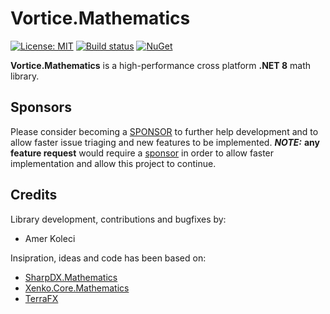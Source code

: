 # Vortice.Mathematics

[![License: MIT](https://img.shields.io/badge/License-MIT-yellow.svg)](https://github.com/amerkoleci/Vortice.Mathematics/blob/master/LICENSE)
[![Build status](https://github.com/amerkoleci/Vortice.Mathematics/workflows/Build/badge.svg)](https://github.com/amerkoleci/Vortice.Mathematics/actions)
[![NuGet](https://img.shields.io/nuget/v/Vortice.Mathematics.svg)](https://www.nuget.org/packages/Vortice.Mathematics)

**Vortice.Mathematics** is a high-performance cross platform **.NET 8** math library.

## Sponsors
Please consider becoming a [SPONSOR](https://github.com/sponsors/amerkoleci) to further help development and to allow faster issue triaging and new features to be implemented.
**_NOTE:_** **any feature request** would require a [sponsor](https://github.com/sponsors/amerkoleci) in order to allow faster implementation and allow this project to continue.

## Credits

Library development, contributions and bugfixes by:

- Amer Koleci

Insipration, ideas and code has been based on:

- [SharpDX.Mathematics](https://github.com/sharpdx/SharpDX/tree/master/Source/SharpDX.Mathematics)
- [Xenko.Core.Mathematics](https://github.com/xenko3d/xenko/tree/master/sources/core/Xenko.Core.Mathematics)
- [TerraFX](https://github.com/terrafx/terrafx)

